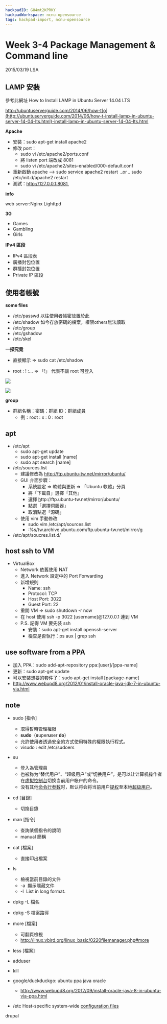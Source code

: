 ```yaml
---
hackpadID: G84mt2KPRKY
hackpadWorkspace: ncnu-opensource
tags: hackpad-import, ncnu-opensource
---
```

# Week 3-4 Package Management & Command line

2015/03/19 LSA 

## LAMP 安裝

參考此網址 How to Install LAMP in Ubuntu Server 14.04 LTS

[](http://ubuntuserverguide.com/2014/06/how-to-install-lamp-in-ubuntu-server-14-04-lts.html)http://ubuntuserverguide.com/2014/06/how-t[o](http://ubuntuserverguide.com/2014/06/how-t-install-lamp-in-ubuntu-server-14-04-lts.html)-install-lamp-in-ubuntu-server-14-04-lts.html

**Apache**

*   安裝：sudo apt-get install apache2
*   修改 port：
    *   sudo vi /etc/apache2/ports.conf
    *   將 listen port 端改成 8081
    *   sudo vi /etc/apache2/sites-enabled/000-default.conf
*   重新啟動 apache --> sudo service apache2 restart  _or _ sudo /etc/init.d/apache2 restart
*   測試：[](http://127.0.0.1:8081)http://127.0.0.1:8081 

**info**

web server:Nginx Lighttpd

**3G**

*   Games
*   Gambling
*   Girls

**IPv4 區段**

*   IPv4 區段表
*   廣播封包位置
*   群播封包位置
*   Private IP 區段

## 使用者帳號

**some files**

*   /etc/passwd 以往使用者帳密放置於此
*   /etc/shadow 如今存放密碼的檔案，權限others無法讀取
*   /etc/group 
*   /etc/gshadow
*   /etc/skel

**一探究竟**

* 直接顯示 => sudo cat /etc/shadow

*   root : ! :... => 「!」 代表不讓 root 可登入

![](https://hackpad-attachments.s3.amazonaws.com/hackpad.com_G84mt2KPRKY_p.350566_1426734398256_undefined)

![](https://hackpad-attachments.s3.amazonaws.com/hackpad.com_G84mt2KPRKY_p.350717_1426753016371_undefined)

**group**

*   群組名稱：密碼：群組 ID：群組成員
    *   例：root : x : 0 : root

## apt

*   /etc/apt
    *   sudo apt-get update
    *   sudo apt-get install [name]
    *   sudo apt search [name]
*   /etc/sources.list
    *   建議修改為 [](http://ftp.ubuntu-tw.net/mirror/ubuntu/)http://ftp.ubuntu-tw.net/mirror/ubuntu/
    *   GUI 介面步驟：
        *   系統設定 => 軟體與更新 => 「Ubuntu 軟體」分頁
        *   將「下載自」選擇「其他」
        *   選擇 [](http://ftp.ubuntu-tw.net/mirror/ubuntu/)[h](ftp://ftp.ubuntu-tw.net/mirror/ubuntu/)ttp://ftp.ubuntu-tw.net/mirror/ubuntu/
        *   點選「選擇伺服器」
        *   取消點選「源碼」
    *   使用 vim 手動修改
        *   sudo vim /etc/apt/sources.list
        *   :%s/tw.archive.ubuntu.com/ftp.ubuntu-tw.net\/mirror/g
*   /etc/apt/soucres.list.d/

## host ssh to VM

*   VirtualBox
    *   Network 依舊使用 NAT
    *   進入 Network 設定中的 Port Forwarding
    *   新增規則
        *   Name: ssh
        *   Protocol: TCP
        *   Host Port: 3022
        *   Guest Port: 22
    *   重開 VM => sudo shutdown -r now
    *   在 host 使用 ssh -p 3022 [username]@127.0.0.1 連到 VM
    *   P.S. 記得 VM 要先裝 ssh
        *   安裝：sudo apt-get install openssh-server
        *   檢查是否執行：ps aux | grep ssh

## use software from a PPA

*   加入 PPA：sudo add-apt-repository ppa:[user]/[ppa-name]
*   更新：sudo apt-get update
*   可以安裝想要的套件了：sudo apt-get install [package-name]
*   [](http://www.webupd8.org/2012/01/install-oracle-java-jdk-7-in-ubuntu-via.html)http://www.webupd8.org/2012/01/install-oracle-java-jdk-7-in-ubuntu-via.html

## note

*   sudo [指令]
    *   取得暫時管理權限 
    *   **sudo**（**s**uper**u**ser **do**）
    *   允許使用者透過安全的方式使用特殊的權限執行程式。
    *   visudo : edit /etc/sudoers
*   su 
    *   登入為管理員
    *   也被称为“替代用户”、“超级用户”或“切换用户”，是可以让计算机操作者在[虚拟控制台](http://zh.wikipedia.org/w/index.php?title=%E8%99%9A%E6%8B%9F%E6%8E%A7%E5%88%B6%E5%8F%B0&action=edit&redlink=1)切换当前用户帐户的命令。
    *   没有其他[命令行参数](http://zh.wikipedia.org/wiki/%E5%91%BD%E4%BB%A4%E8%A1%8C%E7%95%8C%E9%9D%A2)时，默认将会将当前用户[提权](http://zh.wikipedia.org/w/index.php?title=%E6%8F%90%E6%9D%83&action=edit&redlink=1)至本地[超级用户](http://zh.wikipedia.org/wiki/%E8%B6%85%E7%BA%A7%E7%94%A8%E6%88%B7)。
*   cd [目錄]
    *   切換目錄
*   man [指令]
    *   查詢某個指令的說明
    *   manual 簡稱
*   cat [檔案]
    *   直接印出檔案
*   ls 
    *   檢視當前目錄的文件 
    *   -a  顯示隱藏文件
    *   -l  List in long format. 
*   dpkg -L 檔名        
*   dpkg -S 檔案路徑
*   more [檔案]
    *   可翻頁檢視
    *   [](http://linux.vbird.org/linux_basic/0220filemanager.php#more)http://linux.vbird.org/linux_basic/0220filemanager.php#more
*   less [檔案]
*   adduser
*   kill
*   google/duckduckgo: ubuntu ppa java oracle
    *   [](http://www.webupd8.org/2012/09/install-oracle-java-8-in-ubuntu-via-ppa.html)http://www.webupd8.org/2012/09/install-oracle-java-8-in-ubuntu-via-ppa.html

*   /etc Host-specific system-wide [configuration files](http://en.wikipedia.org/wiki/Configuration_file)

drupal
